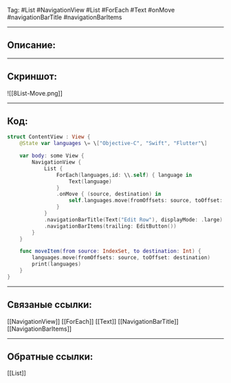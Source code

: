 Tag: #List #NavigationView #List #ForEach #Text #onMove #navigationBarTitle #navigationBarItems

---
## Описание:


---
## Скриншот:
![[8List-Move.png]]

---
## Код:

``` swift
struct ContentView : View {
    @State var languages \= \["Objective-C", "Swift", "Flutter"\]

    var body: some View {
        NavigationView {
            List {
                ForEach(languages,id: \\.self) { language in
                    Text(language)
                }
                .onMove { (source, destination) in
                    self.languages.move(fromOffsets: source, toOffset: destination)
                }
            }
            .navigationBarTitle(Text("Edit Row"), displayMode: .large)
            .navigationBarItems(trailing: EditButton())
        }
    }

    func moveItem(from source: IndexSet, to destination: Int) {
        languages.move(fromOffsets: source, toOffset: destination)
        print(languages)
    }
}

```

---
## Связаные ссылки:
[[NavigationView]]
[[ForEach]]
[[Text]]
[[NavigationBarTitle]]
[[NavigationBarItems]]

---
## Обратные ссылки:
[[List]]